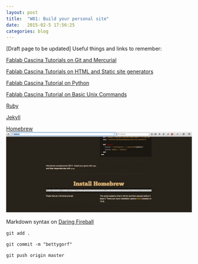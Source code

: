 ```yaml
---
layout: post
title:  "W01: Build your personal site"
date:   2015-02-5 17:56:25
categories: blog
---
```


[Draft page to be updated]
Useful things and links to remember:

[Fablab Cascina Tutorials on Git and Mercurial](http://fabacademy.fablabcascina.org/classes/pre-01/)  

[Fablab Cascina Tutorials on HTML and Static site generators](http://fabacademy.fablabcascina.org/classes/pre-02/)  

[Fablab Cascina Tutorial on Python](http://fabacademy.fablabcascina.org/classes/pre-03/)  

[Fablab Cascina Tutorial on Basic Unix Commands](http://fabacademy.fablabcascina.org/classes/pre-04)  

[Ruby](https://www.ruby-lang.org/it/)

[Jekyll](http://jekyllrb.com/)

[Homebrew](http://brew.sh/)
![01](/img/week-01-02/10.png)

Markdown syntax on [Daring Fireball](http://daringfireball.net/projects/markdown/syntax)


```
git add .
```

```
git commit -m "bettygorf"
```

```
git push origin master
```

